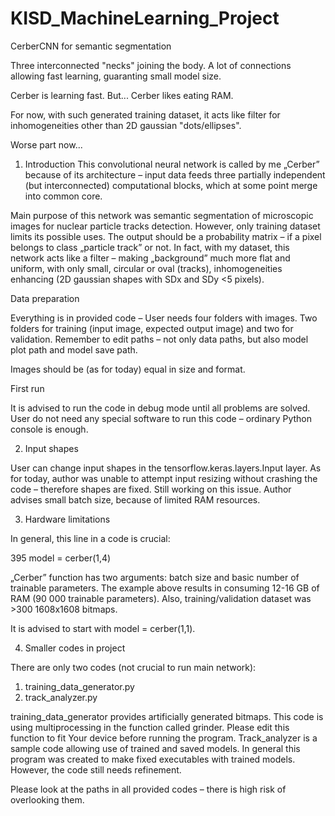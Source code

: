 # KISD_MachineLearning_Project
CerberCNN for semantic segmentation


Three interconnected "necks" joining the body. 
A lot of connections allowing fast learning, guaranting small model size.

Cerber is learning fast. But... Cerber likes eating RAM. 

For now, with such generated training dataset, it acts like filter for inhomogeneities other than 2D gaussian "dots/ellipses".

Worse part now...

1.	Introduction
This convolutional neural network is called by me „Cerber” because of its architecture – input data feeds three partially independent (but interconnected) computational blocks, which at some point merge into common core.

Main purpose of this network was semantic segmentation of microscopic images for nuclear particle tracks detection. However, only training dataset limits its possible uses.
The output should be a probability matrix – if a pixel belongs to class „particle track” or not. In fact, with my dataset, this network acts like a filter – making „background” much more flat and uniform, with only small, circular or oval (tracks), inhomogeneities enhancing (2D gaussian shapes with SDx and SDy <5 pixels).

Data preparation

Everything is in provided code – User needs four folders with images. Two folders for training (input image, expected output image) and two for validation. Remember to edit paths – not only data paths, but also model plot path and model save path.

Images should be (as for today) equal in size and format.

First run

It is advised to run the code in debug mode until all problems are solved. User do not need any special software to run this code – ordinary Python console is enough.

2.	Input shapes

User can change input shapes in the tensorflow.keras.layers.Input layer. As for today, author was unable to attempt input resizing without crashing the code – therefore shapes are fixed. Still working on this issue.
Author advises small batch size, because of limited RAM resources.

3.	Hardware limitations

In general, this line in a code is crucial:

395   model = cerber(1,4)

„Cerber” function has two arguments: batch size and basic number of trainable parameters. The example above results in consuming 12-16 GB of RAM (90 000 trainable parameters). Also, training/validation dataset was >300 1608x1608 bitmaps.

It is advised to start with model = cerber(1,1). 

4.	Smaller codes in project

There are only two codes (not crucial to run main network):

1.	training_data_generator.py
2.	track_analyzer.py

training_data_generator provides artificially generated bitmaps. This code is using multiprocessing in the function called grinder. Please edit this function to fit Your device before running the program.
Track_analyzer is a sample code allowing use of trained and saved models. In general this program was created to make fixed executables with trained models. However, the code still needs refinement.

Please look at the paths in all provided codes – there is high risk of overlooking them.
